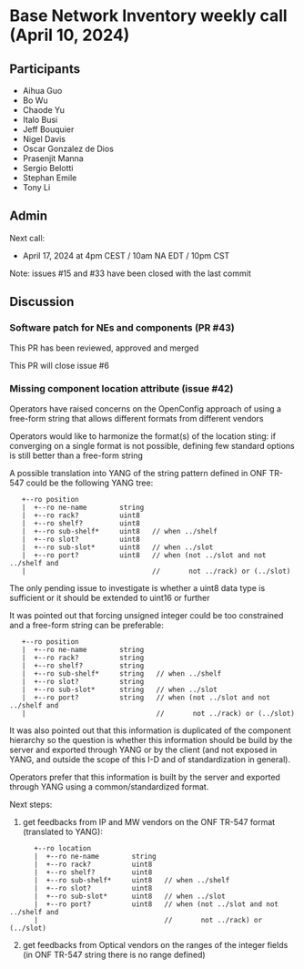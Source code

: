 # Base Network Inventory weekly call (April 10, 2024)

## Participants

- Aihua Guo
- Bo Wu
- Chaode Yu
- Italo Busi
- Jeff Bouquier
- Nigel Davis
- Oscar Gonzalez de Dios
- Prasenjit Manna
- Sergio Belotti
- Stephan Emile
- Tony Li

## Admin

Next call:

- April 17, 2024 at 4pm CEST / 10am NA EDT / 10pm CST

Note: issues #15 and #33 have been closed with the last commit

## Discussion

### Software patch for NEs and components (PR #43)

This PR has been reviewed, approved and merged

This PR will close issue #6

### Missing component location attribute (issue #42)

Operators have raised concerns on the OpenConfig approach of using a free-form string that allows different formats from different vendors

Operators would like to harmonize the format(s) of the location sting: if converging on a single format is not possible, defining few standard options is still better than a free-form string

A possible translation into YANG of the string pattern defined in ONF TR-547 could be the following YANG tree:

```
   +--ro position
   |  +--ro ne-name        string
   |  +--ro rack?          uint8
   |  +--ro shelf?         uint8
   |  +--ro sub-shelf*     uint8   // when ../shelf
   |  +--ro slot?          uint8
   |  +--ro sub-slot*      uint8   // when ../slot
   |  +--ro port?          uint8   // when (not ../slot and not ../shelf and
   |                               //       not ../rack) or (../slot)
```

The only pending issue to investigate is whether a uint8 data type is sufficient or it should be extended to uint16 or further

It was pointed out that forcing unsigned integer could be too constrained and a free-form string can be preferable:

```
   +--ro position
   |  +--ro ne-name        string
   |  +--ro rack?          string
   |  +--ro shelf?         string
   |  +--ro sub-shelf*     string   // when ../shelf
   |  +--ro slot?          string
   |  +--ro sub-slot*      string   // when ../slot
   |  +--ro port?          string   // when (not ../slot and not ../shelf and
   |                                //       not ../rack) or (../slot)
```

It was also pointed out that this information is duplicated of the component hierarchy so the question is whether this information should be build by the server and exported through YANG or by the client (and not exposed in YANG, and outside the scope of this I-D and of standardization in general).

Operators prefer that this information is built by the server and exported through YANG using a common/standardized format.

Next steps:

1) get feedbacks from IP and MW vendors on the ONF TR-547 format (translated to YANG):

```
      +--ro location
      |  +--ro ne-name        string
      |  +--ro rack?          uint8
      |  +--ro shelf?         uint8
      |  +--ro sub-shelf*     uint8   // when ../shelf
      |  +--ro slot?          uint8
      |  +--ro sub-slot*      uint8   // when ../slot
      |  +--ro port?          uint8   // when (not ../slot and not ../shelf and
      |                               //       not ../rack) or (../slot)
```

2) get feedbacks from Optical vendors on the ranges of the integer fields (in ONF TR-547 string there is no range defined)
